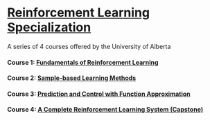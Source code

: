 # [Reinforcement Learning Specialization](https://www.coursera.org/specializations/reinforcement-learning)
A series of 4 courses offered by the University of Alberta

#### Course 1: [Fundamentals of Reinforcement Learning](https://www.coursera.org/learn/fundamentals-of-reinforcement-learning)

#### Course 2: [Sample-based Learning Methods](https://www.coursera.org/learn/sample-based-learning-methods)

#### Course 3: [Prediction and Control with Function Approximation](https://www.coursera.org/learn/prediction-control-function-approximation)

#### Course 4: [A Complete Reinforcement Learning System (Capstone)](https://www.coursera.org/learn/complete-reinforcement-learning-system)
